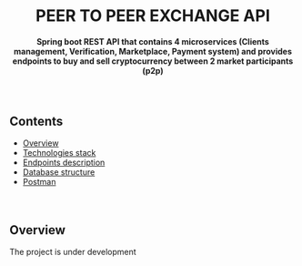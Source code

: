 <h1 align="center">PEER TO PEER EXCHANGE API</h1>
<h4 align="center">Spring boot REST API that contains 4 microservices (Clients management, Verification, Marketplace, Payment system) and provides endpoints to buy and sell cryptocurrency between 2 market participants (p2p)</h4>

<div style="padding: 10px 0"></div> <!--spacing 20px-->

<h2>Contents</h2>
<ul>
    <li>
        <a href="#overview">Overview</a>
    </li>
    <li>
        <a href="#technologies-stack">Technologies stack</a>
    </li>
    <li>
        <a href="#endpoints-description">Endpoints description</a>
    </li>
    <li>
        <a href="#database">Database structure</a>
    </li>
    <li>
        <a href="#postman">Postman</a>
    </li>
</ul>

<div style="padding: 10px 0"></div> <!--spacing 20px-->

<h2 id="overview">Overview</h2>
<p>The project is under development</p>